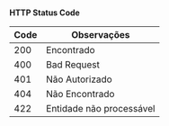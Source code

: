 <br>
<p><strong>HTTP Status Code</strong></p>

| Code  | Observações
| ------| ------------------------- |
| 200   | Encontrado                |
| 400   | Bad Request               |
| 401   | Não Autorizado            |
| 404   | Não Encontrado            |
| 422   | Entidade não processável  |
